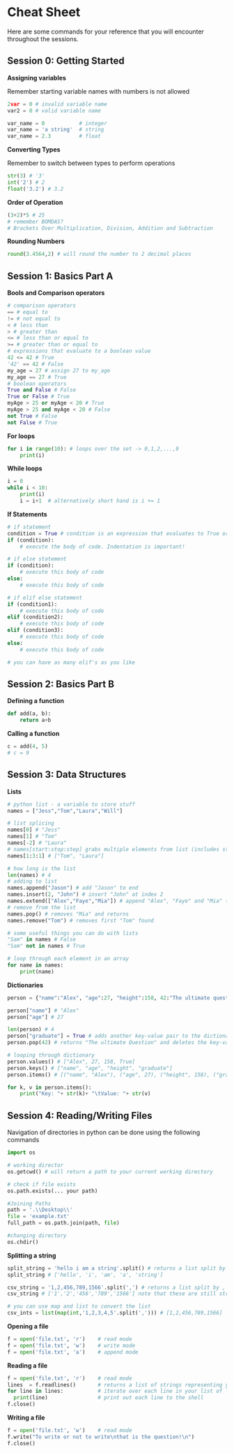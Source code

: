 # Cheat Sheet

Here are some commands for your reference that you will encounter throughout the sessions.

## Session 0: Getting Started

__Assigning variables__

Remember starting variable names with numbers is not allowed

```py
2var = 0 # invalid variable name
var2 = 0 # valid variable name
```

```py
var_name = 0           # integer
var_name = 'a string'  # string
var_name = 2.3         # float

```
__Converting Types__

Remember to switch between types to perform operations

```py
str(3) # '3'
int('2') # 2
float('3.2') # 3.2
```

__Order of Operation__
```py
(3+2)*5 # 25
# remember BOMDAS?
# Brackets Over Multiplication, Division, Addition and Subtraction
```
__Rounding Numbers__
```py
round(3.4564,2) # will round the number to 2 decimal places
```
## Session 1: Basics Part A

__Bools and Comparison operators__

```py
# comparison operators
== # equal to
!= # not equal to
< # less than
> # greater than
<= # less than or equal to
>= # greater than or equal to
# expressions that evaluate to a boolean value
42 <= 42 # True
'42' == 42 # False
my_age = 27 # assign 27 to my_age
my_age == 27 # True
# boolean operators
True and False # False
True or False # True
myAge > 25 or myAge < 20 # True
myAge > 25 and myAge < 20 # False
not True # False
not False # True
```
__For loops__
```py
for i in range(10): # loops over the set -> 0,1,2,...,9
	print(i)

```

__While loops__

```py
i = 0 
while i < 10:
	print(i)
	i = i+1  # alternatively short hand is i += 1

```

__If Statements__
```py
# if statement
condition = True # condition is an expression that evaluates to True or False
if (condition):
	# execute the body of code. Indentation is important!

# if else statement
if (condition):
	# execute this body of code
else:
	# execute this body of code

# if elif else statement
if (condition1):
	# execute this body of code
elif (condition2):
	# execute this body of code
elif (condition3):
	# execute this body of code
else:
	# execute this body of code

# you can have as many elif's as you like
```

## Session 2: Basics Part B

__Defining a function__

```py
def add(a, b):
	return a+b
```

__Calling a function__

```py
c = add(4, 5)
# c = 9
```

## Session 3: Data Structures

__Lists__
```py
# python list - a variable to store stuff
names = ["Jess","Tom","Laura","Will"]

# list splicing
names[0] # "Jess"
names[1] # "Tom"
names[-2] # "Laura"
# names[start:stop:step] grabs multiple elements from list (includes start, excludes stop)
names[1:3:1] # ["Tom", "Laura"]

# how long is the list
len(names) # 4
# adding to list
names.append("Jason") # add "Jason" to end
names.insert(2, "John") # insert "John" at index 2
names.extend(["Alex","Faye","Mia"]) # append "Alex", "Faye" and "Mia" to the list
# remove from the list
names.pop() # removes "Mia" and returns
names.remove("Tom") # removes first "Tom" found

# some useful things you can do with lists
"Sam" in names # False
"Sam" not in names # True

# loop through each element in an array
for name in names:
	print(name)
```

__Dictionaries__
```py
person = {"name":"Alex", "age":27, "height":158, 42:"The ultimate question"}

person["name"] # "Alex"
person["age"] # 27

len(person) # 4
person["graduate"] = True # adds another key-value pair to the dictionary
person.pop(42) # returns "The ultimate Question" and deletes the key-value pair from the dictionary

# looping through dictionary
person.values() # ["Alex", 27, 158, True]
person.keys() # ["name", "age", "height", "graduate"]
person.items() # [("name", "Alex"), ("age", 27), ("height", 158), ("graduate", True)]

for k, v in person.items():
	print("Key: "+ str(k)+ "\tValue: "+ str(v)
```

## Session 4: Reading/Writing Files

Navigation of directories in python can be done using the following commands

```py
import os

# working director
os.getcwd() # will return a path to your current working directory

# check if file exists
os.path.exists(... your path)

#Joining Paths
path = '.\\Desktop\\'
file = 'example.txt'
full_path = os.path.join(path, file)

#changing directory
os.chdir()

```

__Splitting a string__
```py
split_string = 'hello i am a string'.split() # returns a list split by whitespace
split_string # ['hello', 'i', 'am', 'a', 'string']

csv_string = '1,2,456,789,1566'.split(',') # returns a list split by ,
csv_string # ['1','2','456','789','1566'] note that these are still strings not ints

# you can use map and list to convert the list
csv_ints = list(map(int,'1,2,3,4,5'.split(','))) # [1,2,456,789,1566]
```
__Opening a file__
```py
f = open('file.txt', 'r')    # read mode
f = open('file.txt', 'w')    # write mode
f = open('file.txt', 'a')    # append mode
```
__Reading a file__
```py
f = open('file.txt', 'r')    # read mode
lines  = f.readlines()       # returns a list of strings representing your lines in your file
for line in lines:           # iterate over each line in your list of lines
  print(line)                # print out each line to the shell
f.close()
```

__Writing a file__
```py
f = open('file.txt', 'w')    # read mode
f.write("To write or not to write\nthat is the question!\n")
f.close()
```
